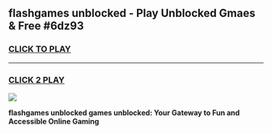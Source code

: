 
## flashgames unblocked - Play Unblocked Gmaes & Free #6dz93
<h3>
<a href="https://news.freeplayer.one?title=flashgames_unblocked&ref=24F">CLICK TO PLAY</a></h3>
<hr>

<h3>
<a href="https://news.freeplayer.one?title=flashgames_unblocked&ref=24F">CLICK 2 PLAY</a>
  
</h3>

<a href="https://news.freeplayer.one?title=flashgames_unblocked&ref=24F/"><img src="https://clearcache.store/games.png"></a>


**flashgames unblocked games unblocked: Your Gateway to Fun and Accessible Online Gaming**
